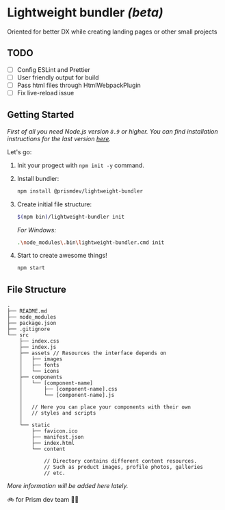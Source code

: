 # Lightweight bundler _(beta)_

Oriented for better DX while creating landing pages or other small projects

## TODO

- [ ] Config ESLint and Prettier
- [ ] User friendly output for build
- [ ] Pass html files through HtmlWebpackPlugin
- [ ] Fix live-reload issue

## Getting Started

_First of all you need Node.js version `8.9` or higher. You can find installation instructions for the last version [here](https://nodejs.org/en/)._

Let's go:

1. Init your progect with ``npm init -y`` command.
1. Install bundler:
    ```sh
    npm install @prismdev/lightweight-bundler
    ```
1. Create initial file structure:
    ```sh
    $(npm bin)/lightweight-bundler init
    ```
    _For Windows:_
    ```sh
    .\node_modules\.bin\lightweight-bundler.cmd init
    ```

1. Start to create awesome things!
    ```sh
    npm start
    ```

## File Structure

```tree
.
├── README.md
├── node_modules
├── package.json
├── .gitignore
└── src
    ├── index.css
    ├── index.js
    ├── assets // Resources the interface depends on
    │   ├── images
    │   ├── fonts
    │   └── icons
    ├── components
    │   └── [component-name]
    │       ├── [component-name].css
    │       └── [component-name].js
    │
    │   // Here you can place your components with their own
    │   // styles and scripts
    │
    └── static
        ├── favicon.ico
        ├── manifest.json
        ├── index.html
        └── content

            // Directory contains different content resources.
            // Such as product images, profile photos, galleries
            // etc.
```

_More information will be added here lately._

🚲  for Prism dev team 🕴🏼